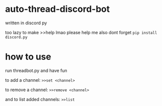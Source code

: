 # auto-thread-discord-bot
written in discord py

too lazy to make >>help lmao please help me
also dont forget `pip install discord.py`

# how to use
run threadbot.py and have fun

to add a channel:
`>>set <channel>`

to remove a channel:
`>>remove <channel>`

and to list added channels:
`>>list`
